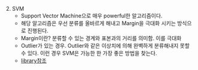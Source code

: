 2. SVM
    - Support Vector Machine으로 매우 powerful한 알고리즘이다.
    - 해당 알고리즘은 우선 분류를 올바르게 해내고 Margin을 극대화 시키는 방식으로 진행된다.
    - Margin이란? 분류할 수 있는 경계와 표본과의 거리를 의미함. 이를 극대화
    - Outlier가 있는 경우. Outlier와 같은 이상치에 의해 완벽하게 분류해내지 못할 수 있다. 이런 경우 SVM은 가능한 한 가장 좋은 방법을 찾는다.
    - <a href="http://scikit-learn.org/stable/modules/generated/sklearn.svm.SVC.html">library참조</a>